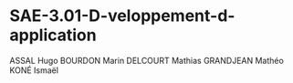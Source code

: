 # SAE-3.01-D-veloppement-d-application
ASSAL Hugo
BOURDON Marin
DELCOURT Mathias
GRANDJEAN Mathéo
KONÉ Ismaël
